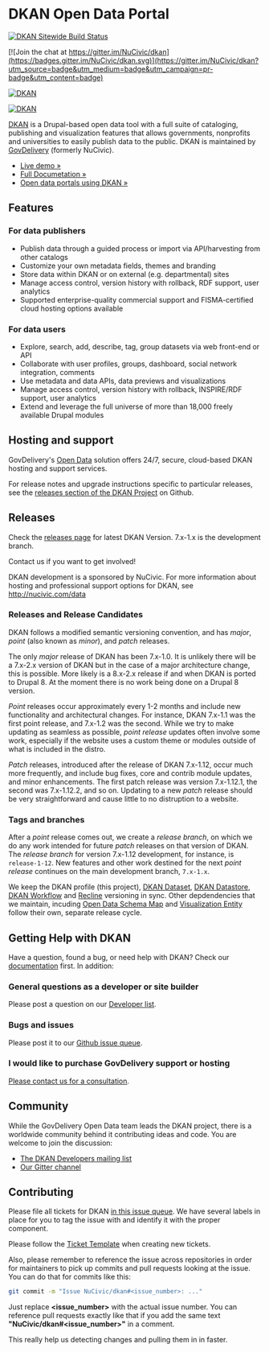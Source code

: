 # DKAN Open Data Portal

[![DKAN Sitewide Build Status](https://circleci.com/gh/NuCivic/dkan.svg?style=svg)](https://circleci.com/gh/NuCivic/dkan)

[![Join the chat at https://gitter.im/NuCivic/dkan](https://badges.gitter.im/NuCivic/dkan.svg)](https://gitter.im/NuCivic/dkan?utm_source=badge&utm_medium=badge&utm_campaign=pr-badge&utm_content=badge)

[![DKAN](https://www.drupal.org/files/2016-02-05_12-09-49.png)](http://nucivic.com/dkan)

[![DKAN](https://www.drupal.org/files/2016-02-05_12-09-49.png)](http://nucivic.com/dkan)

[DKAN](http://nucivic.com/dkan) is a Drupal-based open data tool with a full suite of cataloging, publishing and visualization features that allows governments, nonprofits and universities to easily publish data to the public. DKAN is maintained by [GovDelivery](http://https://govdelivery.com/) (formerly NuCivic).

*  [ Live demo » ](http://demo.getdkan.com/)
*  [ Full Documetation » ](http://docs.getdkan.com/)
*  [ Open data portals using DKAN » ](https://github.com/NuCivic/dkan-sites)

## Features

### For data publishers

*   Publish data through a guided process or import via API/harvesting from other catalogs
*   Customize your own metadata fields, themes and branding
*   Store data within DKAN or on external (e.g. departmental) sites
*   Manage access control, version history with rollback, RDF support, user analytics
*   Supported enterprise-quality commercial support and FISMA-certified cloud hosting options available

### For data users

*   Explore, search, add, describe, tag, group datasets via web front-end or API
*   Collaborate with user profiles, groups, dashboard, social network integration, comments
*   Use metadata and data APIs, data previews and visualizations
*   Manage access control, version history with rollback, INSPIRE/RDF support, user analytics
*   Extend and leverage the full universe of more than 18,000 freely available Drupal modules

## Hosting and support

GovDelivery's [Open Data](https://www.govdelivery.com/solutions/open-data/) solution offers 24/7, secure, cloud-based DKAN hosting and support services.

For release notes and upgrade instructions specific to particular releases, see the [releases section of the DKAN Project](https://github.com/NuCivic/dkan/releases) on Github.

## Releases

Check the [releases page](https://github.com/NuCivic/dkan/releases) for latest DKAN Version. 7.x-1.x is the development branch.

Contact us if you want to get involved!

DKAN development is a sponsored by NuCivic. For more information about hosting and professional support options for DKAN, see http://nucivic.com/data

### Releases and Release Candidates

DKAN follows a modified semantic versioning convention, and has _major_, _point_ (also known as _minor_), and _patch_ releases.

The only _major_ release of DKAN has been 7.x-1.0. It is unlikely there will be a 7.x-2.x version of DKAN but in the case of a major architecture change, this is possible. More likely is a 8.x-2.x release if and when DKAN is ported to Drupal 8. At the moment there is no work being done on a Drupal 8 version.

_Point_ releases occur approximately every 1-2 months and include new functionality and architectural changes. For instance, DKAN 7.x-1.1 was the first point release, and 7.x-1.2 was the second. While we try to make updating as seamless as possible, _point release_ updates often involve some work, especially if the website uses a custom theme or modules outside of what is included in the distro.

_Patch_ releases, introduced after the release of DKAN 7.x-1.12, occur much more frequently, and include bug fixes, core and contrib module updates, and minor enhancements. The first patch release was version 7.x-1.12.1, the second was 7.x-1.12.2, and so on. Updating to a new _patch_ release should be very straightforward and cause little to no distruption to a website.

### Tags and branches

After a _point_ release comes out, we create a _release branch_, on which we do any work intended for future _patch_ releases on that version of DKAN. The _release branch_ for version 7.x-1.12 development, for instance, is `release-1-12`. New features and other work destined for the next _point release_ continues on the main development branch, `7.x-1.x`.

We keep the DKAN profile (this project), [DKAN Dataset](https://github.com/NuCivic/dkan_dataset), [DKAN Datastore](https://github.com/NuCivic/dkan_datastore), [DKAN Workflow](https://github.com/NuCivic/dkan_workflow) and [Recline](https://github.com/NuCivic/recline) versioning in sync. Other depdendencies that we maintain, incuding [Open Data Schema Map](https://github.com/NuCivic/open_data_schema_map) and [Visualization Entity](https://github.com/NuCivic/visualization_entity) follow their own, separate release cycle.

## Getting Help with DKAN

Have a question, found a bug, or need help with DKAN? Check our [documentation](http://docs.getdkan.com) first. In addition:

### General questions as a developer or site builder

Please post a question on our [Developer list](https://groups.google.com/forum/?hl=en#!forum/dkan-dev).

### Bugs and issues

Please post it to our [Github issue queue](https://github.com/nucivic/dkan/issues).

### I would like to purchase GovDelivery support or hosting

[Please contact us for a consultation](https://www.govdelivery.com/company/schedule-a-demo/).

## Community

While the GovDelivery Open Data team leads the DKAN project, there is a worldwide community behind it contributing ideas and code. You are welcome to join the discussion:

* [The DKAN Developers mailing list](https://groups.google.com/forum/?hl=en#!forum/dkan-dev)
* [Our Gitter channel](https://gitter.im/NuCivic/dkan)

## Contributing

Please file all tickets for DKAN [in this issue queue](https://github.com/NuCivic/dkan/issues). We have several labels in place for you to tag the issue with and identify it with the proper component.

Please follow the [Ticket Template](https://github.com/NuCivic/dkan/blob/7.x-1.x/CONTRIBUTING.md#new-feature-template) when creating new tickets.

Also, please remember to reference the issue across repositories in order for maintainers to pick up commits and pull requests looking at the issue. You can do that for commits like this:

```bash
git commit -m "Issue NuCivic/dkan#<issue_number>: ..."
```

Just replace **<issue_number>** with the actual issue number. You can reference pull requests exactly like that if you add the same text **"NuCivic/dkan#&lt;issue_number&gt;"** in a comment. 

This really help us detecting changes and pulling them in in faster.
